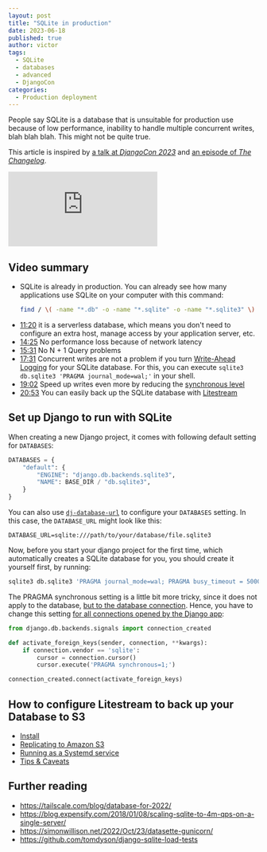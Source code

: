 ```yaml
---
layout: post
title: "SQLite in production"
date: 2023-06-18
published: true
author: victor
tags:
  - SQLite
  - databases
  - advanced
  - DjangoCon
categories:
  - Production deployment
---
```


People say SQLite is a database that is unsuitable for production use because of low performance, inability to handle
multiple concurrent writes, blah blah blah.
This might not be quite true.

This article is inspired by [a talk at _DjangoCon 2023_][1]  and [an episode of _The Changelog_][2].

<iframe class="youtube-iframe" src="https://www.youtube.com/embed/yTicYJDT1zE" title="YouTube video player" frameborder="0" allow="accelerometer; autoplay; clipboard-write; encrypted-media; gyroscope; picture-in-picture; web-share" allowfullscreen></iframe>


## Video summary
* SQLite is already in production. You can already see how many applications use SQLite on your computer with this command:
    ```bash
    find / \( -name "*.db" -o -name "*.sqlite" -o -name "*.sqlite3" \) -type f -exec file {} \; 2>/dev/null | grep SQLite
    ```
* [11:20](https://youtu.be/yTicYJDT1zE?t=682) it is a serverless database, which means you don't need to configure an extra host, manage access by your application server, etc.
* [14:25](https://youtu.be/yTicYJDT1zE?t=866) No performance loss because of network latency
* [15:31](https://youtu.be/yTicYJDT1zE?t=931) No N + 1 Query problems
* [17:31](https://youtu.be/yTicYJDT1zE?t=1051) Concurrent writes are not a problem if you turn [Write-Ahead Logging](https://www.sqlite.org/wal.html) for your SQLite database. For this, you can execute `sqlite3 db.sqlite3 'PRAGMA journal_mode=wal;'` in your shell.
* [19:02](https://youtu.be/yTicYJDT1zE?t=1142) Speed up writes even more by reducing the [synchronous level](https://www.sqlite.org/pragma.html#pragma_synchronous)
* [20:53](https://youtu.be/yTicYJDT1zE?t=1253) You can easily back up the SQLite database with [Litestream](https://litestream.io/)


## Set up Django to run with SQLite

When creating a new Django project, it comes with following default setting for `DATABASES`:

```python
DATABASES = {
    "default": {
        "ENGINE": "django.db.backends.sqlite3",
        "NAME": BASE_DIR / "db.sqlite3",
    }
}
```

You can also use [`dj-database-url`](https://github.com/jazzband/dj-database-url/) to configure your `DATABASES` setting. In this case, the `DATABASE_URL` might look like this:

```
DATABASE_URL=sqlite:///path/to/your/database/file.sqlite3
```

Now, before you start your django project for the first time, which automatically creates a SQLite database for you, you should create it yourself first, by running: 

```bash
sqlite3 db.sqlite3 'PRAGMA journal_mode=wal; PRAGMA busy_timeout = 5000;'
```

The PRAGMA synchronous setting is a little bit more tricky, since it does not apply to the database, [but to the database connection](https://stackoverflow.com/questions/36308801/sqlite3-pragma-synchronous-not-persistent).
Hence, you have to change this setting [for all connections opened by the Django app](https://stackoverflow.com/a/6843199/5540654):

```python
from django.db.backends.signals import connection_created

def activate_foreign_keys(sender, connection, **kwargs):
    if connection.vendor == 'sqlite':
        cursor = connection.cursor()
        cursor.execute('PRAGMA synchronous=1;')

connection_created.connect(activate_foreign_keys)
```

## How to configure Litestream to back up your Database to S3

* [Install](https://litestream.io/install/)
* [Replicating to Amazon S3](https://litestream.io/guides/s3/)
* [Running as a Systemd service](https://litestream.io/guides/systemd/)
* [Tips & Caveats](https://litestream.io/guides/systemd/)


## Further reading 
* https://tailscale.com/blog/database-for-2022/
* https://blog.expensify.com/2018/01/08/scaling-sqlite-to-4m-qps-on-a-single-server/
* https://simonwillison.net/2022/Oct/23/datasette-gunicorn/
* https://github.com/tomdyson/django-sqlite-load-tests


[1]: https://youtu.be/yTicYJDT1zE
[2]: https://changelog.com/podcast/433
